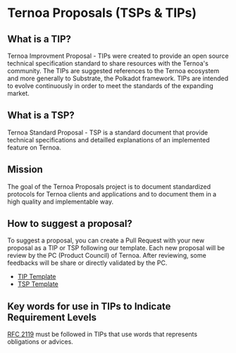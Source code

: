 # Ternoa Proposals (TSPs & TIPs)

## What is a TIP?

Ternoa Improvment Proposal - TIPs were created to provide an open source technical specification standard to share resources with the Ternoa's community. The TIPs are suggested references to the Ternoa ecosystem and more generally to Substrate, the Polkadot framework. TIPs are intended to evolve continuously in order to meet the standards of the expanding market.

## What is a TSP?

Ternoa Standard Proposal - TSP is a standard document that provide technical specifications and detailled explanations of an implemented feature on Ternoa.

## Mission

The goal of the Ternoa Proposals project is to document standardized protocols for Ternoa clients and applications and to document them in a high quality and implementable way.

## How to suggest a proposal?

To suggest a proposal, you can create a Pull Request with your new proposal as a TIP or TSP following our template. Each new proposal will be review by the PC (Product Council) of Ternoa. After reviewing, some feedbacks will be share or directly validated by the PC.

- [TIP Template](https://github.com/capsule-corp-ternoa/ternoa-proposals/blob/main/TIPs/tip-template.md)
- [TSP Template](https://github.com/capsule-corp-ternoa/ternoa-proposals/blob/main/TSPs/tsp-template.md)

## Key words for use in TIPs to Indicate Requirement Levels
[RFC 2119](https://www.rfc-editor.org/rfc/rfc2119) must be followed in TIPs that use words that represents obligations or advices.